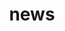 ---
title: news 
template: news_archive 
nav: false 
summary: An archive of announcements.

entries:
  - date: 2024-01-17 
    content: |
      I passed my qualifying exam! Check out my
      [slides]({static}/pdf/2024/qual_slides.pdf).

  - date: 2023-12-30 
    content: |
      I will take my PhD qualifying exam on 
      **January 17 2024**, which consists of 
      a presentation of my research so far. You can 
      find more details [here]({filename}/posts/qualifying_exam.md). 

  - date: 2023-11-05 
    content: |
      My new website is up! It's a clone of [al-folio](https://github.com/alshedivat/al-folio), but rewritten 
      entirely with Jinja, Python, and Pelican.

  - date: 2023-09-21
    content: |
      I'm happy to announce the acceptance of our [recent work](https://openreview.net/forum?id=deaHiTb6Cu) to Neurips 
      2023. 
---